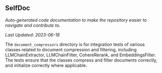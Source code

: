 <!--- START SELFDOC --->
## SelfDoc
_Auto-generated code documentation to make the repository easier to navigate and contribute to._

_Last Updated: 2023-06-18_

The `document_compressors` directory is for integration tests of various classes related to document compression and filtering, including LLMChainExtractor, LLMChainFilter, CohereRerank, and EmbeddingsFilter. The tests ensure that the classes compress and filter documents correctly, and initialize correctly where applicable.

<!--- END SELFDOC --->